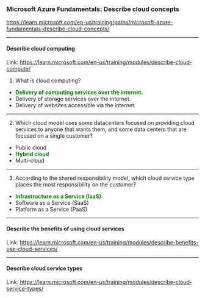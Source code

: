 ### Microsoft Azure Fundamentals: Describe cloud concepts
https://learn.microsoft.com/en-us/training/paths/microsoft-azure-fundamentals-describe-cloud-concepts/

---

#### **Describe cloud computing**
Link: https://learn.microsoft.com/en-us/training/modules/describe-cloud-compute/

1. What is cloud computing?
- <span style='color: green;'>**Delivery of computing services over the internet.**</span>
- Delivery of storage services over the internet.
- Delivery of websites accessible via the internet.

---

2. Which cloud model uses some datacenters focused on providing cloud services to anyone that wants them, and some data centers that are focused on a single customer?
- Public cloud
- <span style='color: green;'>**Hybrid cloud**</span>
- Multi-cloud

---

3. According to the shared responsibility model, which cloud service type places the most responsibility on the customer?
- <span style='color: green;'>**Infrastructure as a Service (IaaS)**</span>
- Software as a Service (SaaS)
- Platform as a Service (PaaS)

---

#### **Describe the benefits of using cloud services**
Link: https://learn.microsoft.com/en-us/training/modules/describe-benefits-use-cloud-services/

---

#### Describe cloud service types
Link: https://learn.microsoft.com/en-us/training/modules/describe-cloud-service-types/